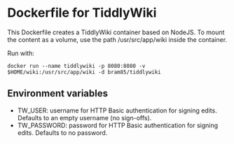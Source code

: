 Dockerfile for TiddlyWiki
=========================

This Dockerfile creates a TiddlyWiki container based on NodeJS. To mount the
content as a volume, use the path /usr/src/app/wiki inside the container.

Run with:

    docker run --name tiddlywiki -p 8080:8080 -v $HOME/wiki:/usr/src/app/wiki -d bram85/tiddlywiki

Environment variables
---------------------

* TW_USER: username for HTTP Basic authentication for signing edits. Defaults
           to an empty username (no sign-offs).
* TW_PASSWORD: password for HTTP Basic authentication for signing edits.
               Defaults to no password.

